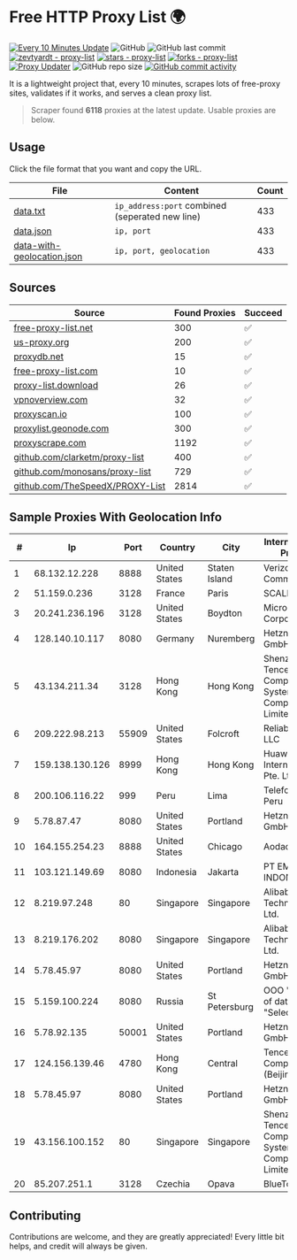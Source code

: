 
# Free HTTP Proxy List 🌍

[![Every 10 Minutes Update](https://github.com/mertguvencli/http-proxy-list/actions/workflows/main.yml/badge.svg?branch=main)](https://github.com/mertguvencli/http-proxy-list/actions/workflows/main.yml)
![GitHub](https://img.shields.io/github/license/mertguvencli/http-proxy-list)
![GitHub last commit](https://img.shields.io/github/last-commit/mertguvencli/http-proxy-list)
[![zevtyardt - proxy-list](https://img.shields.io/static/v1?label=zevtyardt&message=proxy-list&color=blue&logo=github)](https://github.com/zevtyardt/proxy-list "Go to GitHub repo")
[![stars - proxy-list](https://img.shields.io/github/stars/zevtyardt/proxy-list?style=social)](https://github.com/zevtyardt/proxy-list)
[![forks - proxy-list](https://img.shields.io/github/forks/zevtyardt/proxy-list?style=social)](https://github.com/zevtyardt/proxy-list)
[![Proxy Updater](https://github.com/zevtyardt/proxy-list/workflows/Proxy%20Updater/badge.svg)](https://github.com/zevtyardt/proxy-list/actions?query=workflow:"Proxy+Updater")
![GitHub repo size](https://img.shields.io/github/repo-size/zevtyardt/proxy-list)
[![GitHub commit activity](https://img.shields.io/github/commit-activity/m/zevtyardt/proxy-list?logo=commits)](https://github.com/zevtyardt/proxy-list/commits/main)

It is a lightweight project that, every 10 minutes, scrapes lots of free-proxy sites, validates if it works, and serves a clean proxy list.

> Scraper found **6118** proxies at the latest update. Usable proxies are below.

## Usage

Click the file format that you want and copy the URL.

|File|Content|Count|
|----|-------|-----|
|[data.txt](https://raw.githubusercontent.com/mertguvencli/http-proxy-list/main/proxy-list/data.txt)|`ip_address:port` combined (seperated new line)|433|
|[data.json](https://raw.githubusercontent.com/mertguvencli/http-proxy-list/main/proxy-list/data.json)|`ip, port`|433|
|[data-with-geolocation.json](https://raw.githubusercontent.com/mertguvencli/http-proxy-list/main/proxy-list/data-with-geolocation.json)|`ip, port, geolocation`|433|

## Sources

|Source|Found Proxies|Succeed|
|------|-------------|-------|
|[free-proxy-list.net](https://free-proxy-list.net)|300|✅|
|[us-proxy.org](https://www.us-proxy.org)|200|✅|
|[proxydb.net](http://proxydb.net)|15|✅|
|[free-proxy-list.com](https://free-proxy-list.com/?page=&port=&type%5B%5D=http&type%5B%5D=https&up_time=0&search=Search)|10|✅|
|[proxy-list.download](https://www.proxy-list.download/HTTP)|26|✅|
|[vpnoverview.com](https://vpnoverview.com/privacy/anonymous-browsing/free-proxy-servers)|32|✅|
|[proxyscan.io](https://www.proxyscan.io)|100|✅|
|[proxylist.geonode.com](https://proxylist.geonode.com/api/proxy-list?limit=300&page=1&sort_by=lastChecked&sort_type=desc&protocols=http,https)|300|✅|
|[proxyscrape.com](https://api.proxyscrape.com/v2/?request=displayproxies&protocol=http&timeout=10000&country=all&ssl=all&anonymity=all)|1192|✅|
|[github.com/clarketm/proxy-list](https://raw.githubusercontent.com/clarketm/proxy-list/master/proxy-list-raw.txt)|400|✅|
|[github.com/monosans/proxy-list](https://raw.githubusercontent.com/monosans/proxy-list/main/proxies/http.txt)|729|✅|
|[github.com/TheSpeedX/PROXY-List](https://raw.githubusercontent.com/TheSpeedX/PROXY-List/master/http.txt)|2814|✅|


## Sample Proxies With Geolocation Info

|#|Ip|Port|Country|City|Internet Service Provider|
|-|--|----|-------|----|-------------------------|
|1|68.132.12.228|8888|United States|Staten Island|Verizon Communications|
|2|51.159.0.236|3128|France|Paris|SCALEWAY|
|3|20.241.236.196|3128|United States|Boydton|Microsoft Corporation|
|4|128.140.10.117|8080|Germany|Nuremberg|Hetzner Online GmbH|
|5|43.134.211.34|3128|Hong Kong|Hong Kong|Shenzhen Tencent Computer Systems Company Limited|
|6|209.222.98.213|55909|United States|Folcroft|ReliableSite.Net LLC|
|7|159.138.130.126|8999|Hong Kong|Hong Kong|Huawei International Pte. Ltd.|
|8|200.106.116.22|999|Peru|Lima|Telefonica del Peru|
|9|5.78.87.47|8080|United States|Portland|Hetzner Online GmbH|
|10|164.155.254.23|8888|United States|Chicago|Aodao Inc|
|11|103.121.149.69|8080|Indonesia|Jakarta|PT EMERIO INDONESIA|
|12|8.219.97.248|80|Singapore|Singapore|Alibaba (US) Technology Co., Ltd.|
|13|8.219.176.202|8080|Singapore|Singapore|Alibaba (US) Technology Co., Ltd.|
|14|5.78.45.97|8080|United States|Portland|Hetzner Online GmbH|
|15|5.159.100.224|8080|Russia|St Petersburg|OOO "Network of data-centers "Selectel"|
|16|5.78.92.135|50001|United States|Portland|Hetzner Online GmbH|
|17|124.156.139.46|4780|Hong Kong|Central|Tencent Cloud Computing (Beijing) Co|
|18|5.78.45.97|8080|United States|Portland|Hetzner Online GmbH|
|19|43.156.100.152|80|Singapore|Singapore|Shenzhen Tencent Computer Systems Company Limited|
|20|85.207.251.1|3128|Czechia|Opava|BlueTone-CRa|



## Contributing

Contributions are welcome, and they are greatly appreciated! Every
little bit helps, and credit will always be given.

